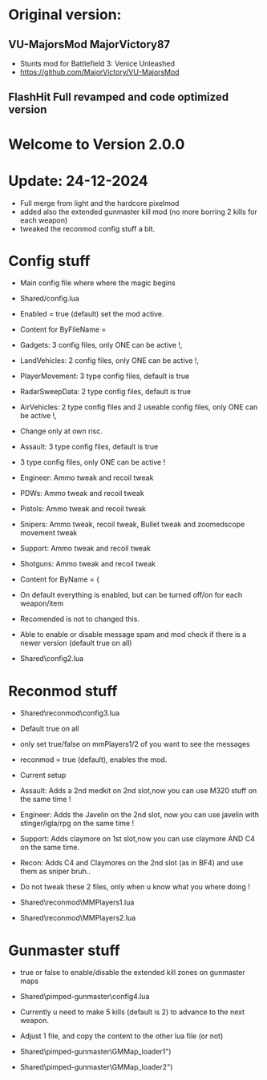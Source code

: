 # Original version:
## VU-MajorsMod MajorVictory87
- Stunts mod for Battlefield 3: Venice Unleashed
- https://github.com/MajorVictory/VU-MajorsMod

## FlashHit Full revamped and code optimized version

# Welcome to Version 2.0.0
# Update: 24-12-2024
- Full merge from light and the hardcore pixelmod
- added also the extended gunmaster kill mod (no more borring 2 kills for each weapon)
- tweaked the reconmod config stuff a bit.

# Config stuff
- Main config file where where the magic begins
- Shared/config.lua
- Enabled = true (default) set the mod active.

- Content for ByFileName =
- Gadgets: 3 config files, only ONE can be active !,
- LandVehicles: 2 config files, only ONE can be active !,
- PlayerMovement: 3 type config files, default is true
- RadarSweepData: 2 type config files, default is true

- AirVehicles: 2 type config files and 2 useable config files, only ONE can be active !,

- Change only at own risc.
- Assault: 3 type config files, default is true
- 3 type config files, only ONE can be active !

- Engineer: Ammo tweak and recoil tweak
- PDWs: Ammo tweak and recoil tweak
- Pistols: Ammo tweak and recoil tweak
- Snipers: Ammo tweak, recoil tweak, Bullet tweak and zoomedscope movement tweak
- Support: Ammo tweak and recoil tweak
- Shotguns: Ammo tweak and recoil tweak

- Content for ByName = {
- On default everything is enabled, but can be turned off/on for each weapon/item
- Recomended is not to changed this.

- Able to enable or disable message spam and mod check if there is a newer version (default true on all)
- Shared\config2.lua

# Reconmod stuff
- Shared\reconmod\config3.lua
- Default true on all
- only set true/false on mmPlayers1/2 of you want to see the messages
- reconmod = true (default), enables the mod.

- Current setup
- Assault: Adds a 2nd medkit on 2nd slot,now you can use M320 stuff on the same time !
- Engineer: Adds the Javelin on the 2nd slot, now you can use javelin with stinger/igla/rpg on the same time !
- Support: Adds claymore on 1st slot,now you can use claymore AND C4 on the same time.
- Recon: Adds C4 and Claymores on the 2nd slot (as in BF4) and use them as sniper bruh..

- Do not tweak these 2 files, only when u know what you where doing !
- Shared\reconmod\MMPlayers1.lua
- Shared\reconmod\MMPlayers2.lua


# Gunmaster stuff
- true or false to enable/disable the extended kill zones on gunmaster maps
- Shared\pimped-gunmaster\config4.lua

- Currently u need to make 5 kills (default is 2) to advance to the next weapon.
- Adjust 1 file, and copy the content to the other lua file (or not)
- Shared\pimped-gunmaster\GMMap_loader1")
- Shared\pimped-gunmaster\GMMap_loader2")
